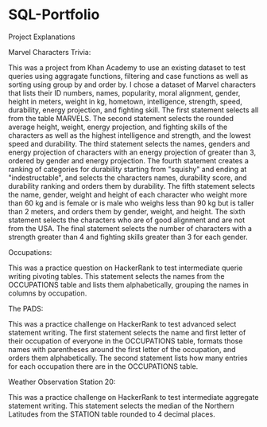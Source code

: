 # SQL-Portfolio
Project Explanations

Marvel Characters Trivia: 

This was a project from Khan Academy to use an existing dataset to test queries using aggragate functions, filtering and case functions as well as sorting using group by and order by. I chose a dataset of Marvel characters that lists their ID numbers, names, popularity, moral alignment, gender, height in meters, weight in kg, hometown, intelligence, strength, speed, durability, energy projection, and fighting skill. The first statement selects all from the table MARVELS. The second statement selects the rounded average height, weight, energy projection, and fighting skills of the characters as well as the highest intelligence and strength, and the lowest speed and durability. The third statement selects the names, genders and energy projection of characters with an energy projection of greater than 3, ordered by gender and energy projection. The fourth statement creates a ranking of categories for durability starting from "squishy" and ending at "indestructable", and selects the characters names, durability score, and durability ranking and orders them by durability. The fifth statement selects the name, gender, weight and height of each character who weight more than 60 kg and is female or is male who weighs less than 90 kg but is taller than 2 meters, and orders them by gender, weight, and height. The sixth statement selects the characters who are of good alignment and are not from the USA. The final statement selects the number of characters with a strength greater than 4 and fighting skills greater than 3 for each gender.

Occupations:

This was a practice question on HackerRank to test intermediate querie writing pivoting tables. This statement selects the names from the OCCUPATIONS table and lists them alphabetically, grouping the names in columns by occupation.

The PADS: 

This was a practice challenge on HackerRank to test advanced select statement writing. The first statement selects the name and first letter of their occupation of everyone in the OCCUPATIONS table, formats those names with parentheses around the first letter of the occupation, and orders them alphabetically. The second statement lists how many entries for each occupation there are in the OCCUPATIONS table.

Weather Observation Station 20: 

This was a practice challenge on HackerRank to test intermediate aggregate statement writing. This statement selects the median of the Northern Latitudes from the STATION table rounded to 4 decimal places.
